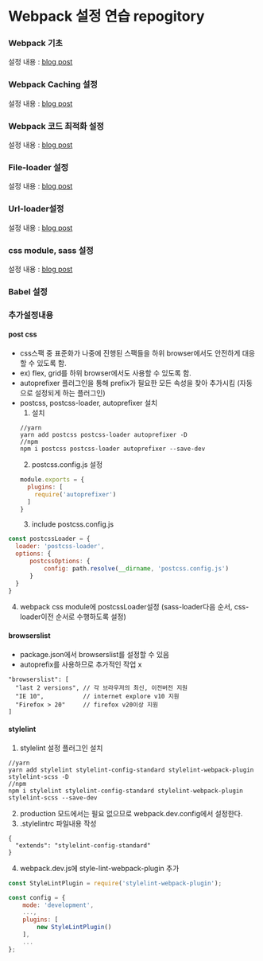 # Webpack 설정 연습 repogitory

### Webpack 기초
설정 내용 : [blog post](https://kmj24.tistory.com/172 "blog link")

### Webpack Caching 설정
설정 내용 : [blog post](https://kmj24.tistory.com/174 "blog link")

### Webpack 코드 최적화 설정
설정 내용 : [blog post](https://kmj24.tistory.com/175 "blog link")

### File-loader 설정
설정 내용 : [blog post](https://kmj24.tistory.com/178 "blog link")

### Url-loader설정
설정 내용 : [blog post](https://kmj24.tistory.com/179 "blog link")

### css module, sass 설정
설정 내용 : [blog post](https://kmj24.tistory.com/180 "blog link")

### Babel 설정


### 추가설정내용
#### post css
- css스팩 중 표준화가 나중에 진행된 스팩들을 하위 browser에서도 안전하게 대응할 수 있도록 함.
- ex) flex, grid를 하위 browser에서도 사용할 수 있도록 함.
- autoprefixer 플러그인을 통해 prefix가 필요한 모든 속성을 찾아 추가시킴 (자동으로 설정되게 하는 플러그인)
- postcss, postcss-loader, autoprefixer 설치
  1. 설치
    ```
  //yarn
  yarn add postcss postcss-loader autoprefixer -D
  //npm
  npm i postcss postcss-loader autoprefixer --save-dev
  ```
  2. postcss.config.js 설정
  ```js
  module.exports = {
    plugins: [
      require('autoprefixer')
    ]
  }
  ```
  3. include postcss.config.js
```js
const postcssLoader = {
  loader: 'postcss-loader',
  options: {
      postcssOptions: {
          config: path.resolve(__dirname, 'postcss.config.js')
      }
  }
}
```
  4. webpack css module에 postcssLoader설정 (sass-loader다음 순서, css-loader이전 순서로 수행하도록 설정)

#### browserslist
- package.json에서 browserslist를 설정할 수 있음
- autoprefix를 사용하므로 추가적인 작업 x
```
"browserslist": [
  "last 2 versions", // 각 브라우저의 최신, 이전버전 지원
  "IE 10",           // internet explore v10 지원
  "Firefox > 20"     // firefox v20이상 지원
]
```

#### stylelint
1. stylelint 설정 플러그인 설치
```
//yarn
yarn add stylelint stylelint-config-standard stylelint-webpack-plugin stylelint-scss -D
//npm
npm i stylelint stylelint-config-standard stylelint-webpack-plugin stylelint-scss --save-dev
```
2. production 모드에서는 필요 없으므로 webpack.dev.config에서 설정한다.
3. .stylelintrc 파일내용 작성
```
{
  "extends": "stylelint-config-standard"
}
```
4. webpack.dev.js에 style-lint-webpack-plugin 추가
```js
const StyleLintPlugin = require('stylelint-webpack-plugin');

const config = {
    mode: 'development',
    ...,
    plugins: [
        new StyleLintPlugin()
    ],
    ...
};
```